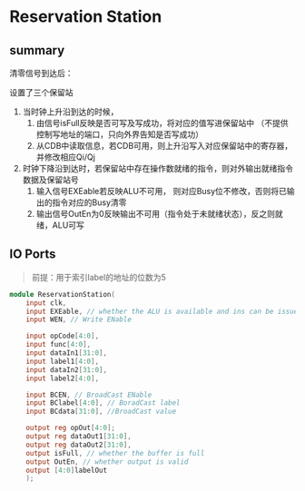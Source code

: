 # Reservation Station
## summary
清零信号到达后：

设置了三个保留站
1. 当时钟上升沿到达的时候，
    1. 由信号isFull反映是否可写及写成功，将对应的值写进保留站中
    （不提供控制写地址的端口，只向外界告知是否写成功）
    2. 从CDB中读取信息，若CDB可用，则上升沿写入对应保留站中的寄存器，并修改相应Qi/Qj
2. 时钟下降沿到达时，若保留站中存在操作数就绪的指令，则对外输出就绪指令数据及保留站号
    1. 输入信号EXEable若反映ALU不可用， 则对应Busy位不修改，否则将已输出的指令对应的Busy清零
    2. 输出信号OutEn为0反映输出不可用（指令处于未就绪状态），反之则就绪，ALU可写


## IO Ports
> 前提：用于索引label的地址的位数为5

``` verilog
module ReservationStation(
    input clk,
    input EXEable, // whether the ALU is available and ins can be issued
    input WEN, // Write ENable

    input opCode[4:0],
    input func[4:0],
    input dataIn1[31:0],
    input label1[4:0],
    input dataIn2[31:0],
    input label2[4:0],

    input BCEN, // BroadCast ENable
    input BClabel[4:0], // BoradCast label
    input BCdata[31:0], //BroadCast value

    output reg opOut[4:0];
    output reg dataOut1[31:0],
    output reg dataOut2[31:0],
    output isFull, // whether the buffer is full
    output OutEn, // whether output is valid
    output [4:0]labelOut
    );
```